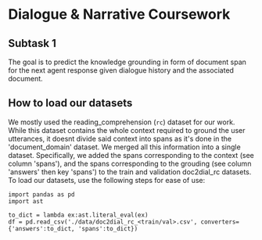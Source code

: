 # Dialogue & Narrative Coursework

## Subtask 1
The goal is to predict the knowledge grounding in form of document span for the next agent response given dialogue history and the associated document.

## How to load our datasets
We mostly used the reading_comprehension (`rc`) dataset for our work. While this dataset contains the whole context required to ground the user utterances, it doesnt divide said context into spans as it's done in the 'document_domain' dataset. We merged all this information into a single dataset. Specifically, we added the spans corresponding to the context (see column 'spans'), and the spans corresponding to the grouding (see column 'answers' then key 'spans') to the train and validation doc2dial_rc datasets. To load our datasets, use the following steps for ease of use:
```
import pandas as pd
import ast

to_dict = lambda ex:ast.literal_eval(ex)
df = pd.read_csv('./data/doc2dial_rc_<train/val>.csv', converters={'answers':to_dict, 'spans':to_dict})
```
